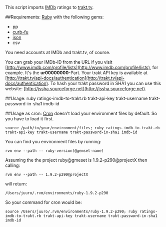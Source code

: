 This script imports [IMDb](http://www.imdb.com) ratings to [trakt.tv](http://trakt.tv).

##Requirements:
[Ruby](http://www.ruby-doc.org) with the following gems:
* pp
* [curb-fu](http://rubygems.org/gems/curb-fu)
* [json](http://rubygems.org/gems/json)
* csv

You need accounts at IMDb and trakt.tv, of course.

You can grab your IMDb-ID from the URL if you visit [http://www.imdb.com/profile/lists](http://www.imdb.com/profile/lists), for example. It's the **ur00000000**-Part.
Your trakt API key is available at [http://trakt.tv/api-docs/authentication](http://trakt.tv/api-docs/authentication).
To hash your trakt password in SHA1 you can use this website: [http://jssha.sourceforge.net](http://jssha.sourceforge.net).

##Usage:
	ruby ratings-imdb-to-trakt.rb trakt-api-key trakt-username trakt-password-in-sha1 imdb-id

##Usage as cron:
[Cron](http://en.wikipedia.org/wiki/Cron) doesn't load your environment files by default. So you have to load it first.

	source /path/to/your/environment/files; ruby ratings-imdb-to-trakt.rb trakt-api-key trakt-username trakt-password-in-sha1 imdb-id

You can find you environment files by running:

	rvm env --path -- ruby-version[@gemset-name]

Assuming the the project ruby@gmeset is 1.9.2-p290@projectX then calling:

	rvm env --path -- 1.9.2-p290@projectX

will return:

	/Users/juuro/.rvm/environments/ruby-1.9.2-p290

So your command for cron would be:

	source /Users/juuro/.rvm/environments/ruby-1.9.2-p290; ruby ratings-imdb-to-trakt.rb trakt-api-key trakt-username trakt-password-in-sha1 imdb-id